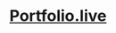<h1 style="text-align: center;"><a href="https://ruhulamin-info.github.io/portfolio/">Portfolio.live</a></h1>

